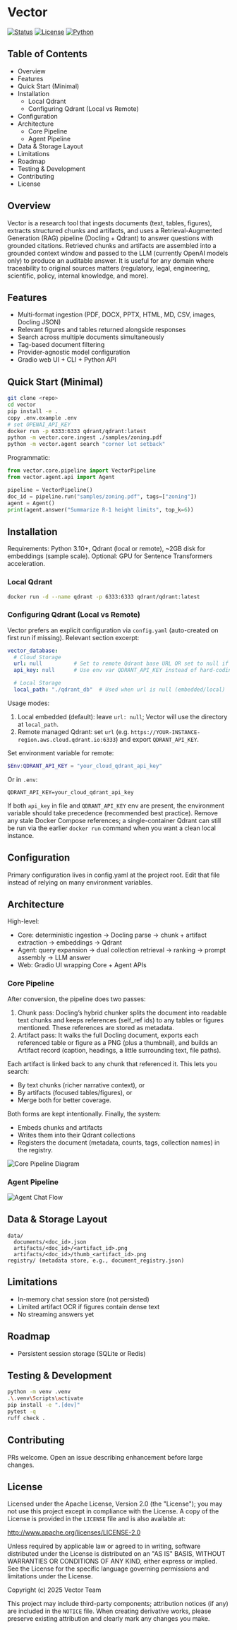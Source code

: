 # Vector

[![Status](https://img.shields.io/badge/status-alpha-orange)](#) [![License](https://img.shields.io/badge/License-Apache_2.0-blue.svg)](LICENSE) [![Python](https://img.shields.io/badge/python-3.10%2B-blue)](#)

## Table of Contents
- Overview
- Features
- Quick Start (Minimal)
- Installation
  - Local Qdrant
  - Configuring Qdrant (Local vs Remote)
- Configuration
- Architecture
  - Core Pipeline
  - Agent Pipeline
- Data & Storage Layout
- Limitations
- Roadmap
- Testing & Development
- Contributing
- License

## Overview
Vector is a research tool that ingests documents (text, tables, figures), extracts structured chunks and artifacts, and uses a Retrieval-Augmented Generation (RAG) pipeline (Docling + Qdrant) to answer questions with grounded citations. Retrieved chunks and artifacts are assembled into a grounded context window and passed to the LLM (currently OpenAI models only) to produce an auditable answer. It is useful for any domain where traceability to original sources matters (regulatory, legal, engineering, scientific, policy, internal knowledge, and more).

## Features
- Multi-format ingestion (PDF, DOCX, PPTX, HTML, MD, CSV, images, Docling JSON)
- Relevant figures and tables returned alongside responses
- Search across multiple documents simultaneously
- Tag-based document filtering
- Provider-agnostic model configuration
- Gradio web UI + CLI + Python API

## Quick Start (Minimal)
```bash
git clone <repo>
cd vector
pip install -e .
copy .env.example .env
# set OPENAI_API_KEY
docker run -p 6333:6333 qdrant/qdrant:latest
python -m vector.core.ingest ./samples/zoning.pdf
python -m vector.agent search "corner lot setback"
```

Programmatic:
```python
from vector.core.pipeline import VectorPipeline
from vector.agent.api import Agent

pipeline = VectorPipeline()
doc_id = pipeline.run("samples/zoning.pdf", tags=["zoning"])
agent = Agent()
print(agent.answer("Summarize R-1 height limits", top_k=6))
```

## Installation
Requirements: Python 3.10+, Qdrant (local or remote), ~2GB disk for embeddings (sample scale).
Optional: GPU for Sentence Transformers acceleration.

### Local Qdrant
```bash
docker run -d --name qdrant -p 6333:6333 qdrant/qdrant:latest
```

### Configuring Qdrant (Local vs Remote)

Vector prefers an explicit configuration via `config.yaml` (auto-created on first run if missing). Relevant section excerpt:

```yaml
vector_database:
  # Cloud Storage
  url: null          # Set to remote Qdrant base URL OR set to null if using local
  api_key: null      # Use env var QDRANT_API_KEY instead of hard-coding

  # Local Storage
  local_path: "./qdrant_db"  # Used when url is null (embedded/local)
```

Usage modes:
1. Local embedded (default): leave `url: null`; Vector will use the directory at `local_path`.
2. Remote managed Qdrant: set `url` (e.g. `https://YOUR-INSTANCE-region.aws.cloud.qdrant.io:6333`) and export `QDRANT_API_KEY`.

Set environment variable for remote:
```powershell
$Env:QDRANT_API_KEY = "your_cloud_qdrant_api_key"
```

Or in `.env`:
```
QDRANT_API_KEY=your_cloud_qdrant_api_key
```

If both `api_key` in file and `QDRANT_API_KEY` env are present, the environment variable should take precedence (recommended best practice). Remove any stale Docker Compose references; a single-container Qdrant can still be run via the earlier `docker run` command when you want a clean local instance.

## Configuration
Primary configuration lives in config.yaml at the project root. Edit that file instead of relying on many environment variables.

## Architecture
High-level:
- Core: deterministic ingestion → Docling parse → chunk + artifact extraction → embeddings → Qdrant
- Agent: query expansion → dual collection retrieval → ranking → prompt assembly → LLM answer
- Web: Gradio UI wrapping Core + Agent APIs

### Core Pipeline
After conversion, the pipeline does two passes:

1. Chunk pass: Docling’s hybrid chunker splits the document into readable text chunks and keeps references (self_ref ids) to any tables or figures mentioned. These references are stored as metadata.
2. Artifact pass: It walks the full Docling document, exports each referenced table or figure as a PNG (plus a thumbnail), and builds an Artifact record (caption, headings, a little surrounding text, file paths). 

Each artifact is linked back to any chunk that referenced it. This lets you search:
- By text chunks (richer narrative context), or
- By artifacts (focused tables/figures), or
- Merge both for better coverage.

Both forms are kept intentionally. Finally, the system:
- Embeds chunks and artifacts
- Writes them into their Qdrant collections
- Registers the document (metadata, counts, tags, collection names) in the registry.
  
![Core Pipeline Diagram](./core-pipeline.png "Core pipeline: conversion → chunking → artifact extraction → embedding → storage")
### Agent Pipeline


![Agent Chat Flow](./agent-pipeline.png "Agent flow: user message → query expansion → retrieval → ranking → answer")

## Data & Storage Layout
```
data/
  documents/<doc_id>.json
  artifacts/<doc_id>/<artifact_id>.png
  artifacts/<doc_id>/thumb_<artifact_id>.png
registry/ (metadata store, e.g., document_registry.json)
```

## Limitations
- In-memory chat session store (not persisted)
- Limited artifact OCR if figures contain dense text
- No streaming answers yet

## Roadmap
- Persistent session storage (SQLite or Redis)


## Testing & Development
```bash
python -m venv .venv
.\.venv\Scripts\activate
pip install -e ".[dev]"
pytest -q
ruff check .
```

## Contributing
PRs welcome. Open an issue describing enhancement before large changes.

## License

Licensed under the Apache License, Version 2.0 (the "License"); you may not use this project except in compliance with the License. A copy of the License is provided in the `LICENSE` file and is also available at:

http://www.apache.org/licenses/LICENSE-2.0

Unless required by applicable law or agreed to in writing, software distributed under the License is distributed on an "AS IS" BASIS, WITHOUT WARRANTIES OR CONDITIONS OF ANY KIND, either express or implied. See the License for the specific language governing permissions and limitations under the License.

Copyright (c) 2025 Vector Team

This project may include third-party components; attribution notices (if any) are included in the `NOTICE` file. When creating derivative works, please preserve existing attribution and clearly mark any changes you make.


